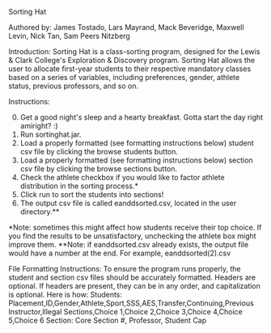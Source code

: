 Sorting Hat

Authored by: James Tostado, Lars Mayrand, Mack Beveridge, Maxwell Levin, Nick Tan, Sam Peers Nitzberg

Introduction:
Sorting Hat is a class-sorting program, designed for the Lewis & Clark College's Exploration & Discovery program. Sorting Hat allows the user to allocate first-year students to their respective mandatory classes based on a series of variables, including preferences, gender, athlete status, previous professors, and so on. 

Instructions:

0. Get a good night's sleep and a hearty breakfast. Gotta start the day right amiright? :)
1. Run sortinghat.jar.
2. Load a properly formatted (see formatting instructions below) student csv file by clicking the browse students button.
3. Load a properly formatted (see formatting instructions below) section csv file by clicking the browse sections button.
4. Check the athlete checkbox if you would like to factor athlete distribution in the sorting process.*
5. Click run to sort the students into sections!
6. The output csv file is called eanddsorted.csv, located in the user directory.**

*Note: sometimes this might affect how students receive their top choice. If you find the results to be unsatisfactory, unchecking the athlete box might improve them.
**Note: if eanddsorted.csv already exists, the output file would have a number at the end. For example, eanddsorted(2).csv

File Formatting Instructions:
To ensure the program runs properly, the student and section csv files should be accurately formatted. Headers are optional. If headers are present, they can be in any order, and capitalization is optional. Here is how:
Students: Placement,ID,Gender,Athlete,Sport,SSS,AES,Transfer,Continuing,Previous Instructor,Illegal Sections,Choice 1,Choice 2,Choice 3,Choice 4,Choice 5,Choice 6
Section: Core Section #, Professor, Student Cap
